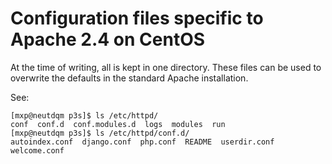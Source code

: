# Configuration files specific to Apache 2.4 on CentOS
At the time of writing, all is kept in one directory.
These files can be used to overwrite the defaults in
the standard Apache installation.

See:
```
[mxp@neutdqm p3s]$ ls /etc/httpd/
conf  conf.d  conf.modules.d  logs  modules  run
[mxp@neutdqm p3s]$ ls /etc/httpd/conf.d/
autoindex.conf  django.conf  php.conf  README  userdir.conf  welcome.conf
```


